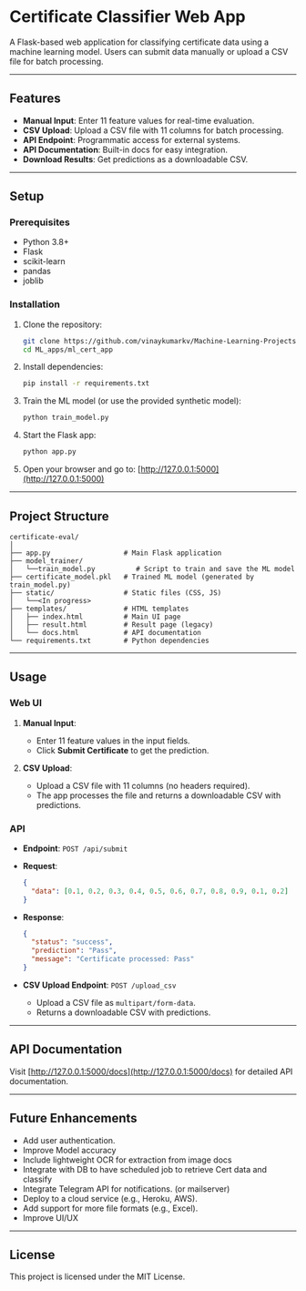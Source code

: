 # Certificate Classifier Web App

A Flask-based web application for classifying certificate data using a machine learning model.
Users can submit data manually or upload a CSV file for batch processing.

---

## Features

- **Manual Input**: Enter 11 feature values for real-time evaluation.
- **CSV Upload**: Upload a CSV file with 11 columns for batch processing.
- **API Endpoint**: Programmatic access for external systems.
- **API Documentation**: Built-in docs for easy integration.
- **Download Results**: Get predictions as a downloadable CSV.

---

## Setup

### Prerequisites

- Python 3.8+
- Flask
- scikit-learn
- pandas
- joblib

### Installation

1. Clone the repository:
   ```bash
   git clone https://github.com/vinaykumarkv/Machine-Learning-Projects.git
   cd ML_apps/ml_cert_app
   ```

2. Install dependencies:
   ```bash
   pip install -r requirements.txt
   ```

3. Train the ML model (or use the provided synthetic model):
   ```bash
   python train_model.py
   ```

4. Start the Flask app:
   ```bash
   python app.py
   ```

5. Open your browser and go to:
   [http://127.0.0.1:5000](http://127.0.0.1:5000)

---

## Project Structure

```
certificate-eval/
│
├── app.py                  # Main Flask application
├── model_trainer/
│   └──train_model.py          # Script to train and save the ML model
├── certificate_model.pkl   # Trained ML model (generated by train_model.py)
├── static/                 # Static files (CSS, JS)
│   └──<In progress>
├── templates/              # HTML templates
│   ├── index.html          # Main UI page
│   ├── result.html         # Result page (legacy)
│   └── docs.html           # API documentation
└── requirements.txt        # Python dependencies
```

---

## Usage

### Web UI

1. **Manual Input**:
   - Enter 11 feature values in the input fields.
   - Click **Submit Certificate** to get the prediction.

2. **CSV Upload**:
   - Upload a CSV file with 11 columns (no headers required).
   - The app processes the file and returns a downloadable CSV with predictions.

### API

- **Endpoint**: `POST /api/submit`
- **Request**:
  ```json
  {
    "data": [0.1, 0.2, 0.3, 0.4, 0.5, 0.6, 0.7, 0.8, 0.9, 0.1, 0.2]
  }
  ```
- **Response**:
  ```json
  {
    "status": "success",
    "prediction": "Pass",
    "message": "Certificate processed: Pass"
  }
  ```

- **CSV Upload Endpoint**: `POST /upload_csv`
  - Upload a CSV file as `multipart/form-data`.
  - Returns a downloadable CSV with predictions.

---

## API Documentation

Visit [http://127.0.0.1:5000/docs](http://127.0.0.1:5000/docs) for detailed API documentation.

---

## Future Enhancements

- Add user authentication.
- Improve Model accuracy
- Include lightweight OCR for extraction from image docs
- Integrate with DB to have scheduled job to retrieve Cert data and classify
- Integrate Telegram API for notifications. (or mailserver)
- Deploy to a cloud service (e.g., Heroku, AWS).
- Add support for more file formats (e.g., Excel).
- Improve UI/UX

---

## License

This project is licensed under the MIT License.